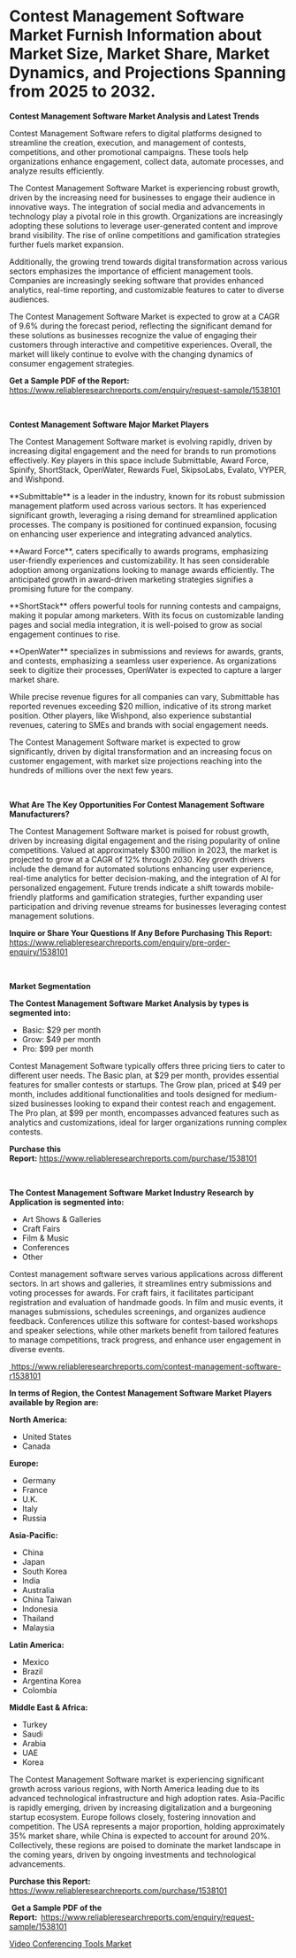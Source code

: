 <p><h1>Contest Management Software Market Furnish Information about Market Size, Market Share, Market Dynamics, and Projections Spanning from 2025 to 2032.</h1></p><p><strong>Contest Management Software Market Analysis and Latest Trends</strong></p>
<p><p>Contest Management Software refers to digital platforms designed to streamline the creation, execution, and management of contests, competitions, and other promotional campaigns. These tools help organizations enhance engagement, collect data, automate processes, and analyze results efficiently.</p><p>The Contest Management Software Market is experiencing robust growth, driven by the increasing need for businesses to engage their audience in innovative ways. The integration of social media and advancements in technology play a pivotal role in this growth. Organizations are increasingly adopting these solutions to leverage user-generated content and improve brand visibility. The rise of online competitions and gamification strategies further fuels market expansion.</p><p>Additionally, the growing trend towards digital transformation across various sectors emphasizes the importance of efficient management tools. Companies are increasingly seeking software that provides enhanced analytics, real-time reporting, and customizable features to cater to diverse audiences.</p><p>The Contest Management Software Market is expected to grow at a CAGR of 9.6% during the forecast period, reflecting the significant demand for these solutions as businesses recognize the value of engaging their customers through interactive and competitive experiences. Overall, the market will likely continue to evolve with the changing dynamics of consumer engagement strategies.</p></p>
<p><strong>Get a Sample PDF of the Report:&nbsp;</strong> <a href="https://www.reliableresearchreports.com/enquiry/request-sample/1538101?utm_campaign=3110&utm_medium=2&utm_source=Github&utm_content=ia&utm_term=10032025&utm_id=contest-management-software">https://www.reliableresearchreports.com/enquiry/request-sample/1538101</a></p>
<p>&nbsp;</p>
<p><strong>Contest Management Software Major Market Players</strong></p>
<p><p>The Contest Management Software market is evolving rapidly, driven by increasing digital engagement and the need for brands to run promotions effectively. Key players in this space include Submittable, Award Force, Spinify, ShortStack, OpenWater, Rewards Fuel, SkipsoLabs, Evalato, VYPER, and Wishpond.</p><p>**Submittable** is a leader in the industry, known for its robust submission management platform used across various sectors. It has experienced significant growth, leveraging a rising demand for streamlined application processes. The company is positioned for continued expansion, focusing on enhancing user experience and integrating advanced analytics.</p><p>**Award Force**, caters specifically to awards programs, emphasizing user-friendly experiences and customizability. It has seen considerable adoption among organizations looking to manage awards efficiently. The anticipated growth in award-driven marketing strategies signifies a promising future for the company.</p><p>**ShortStack** offers powerful tools for running contests and campaigns, making it popular among marketers. With its focus on customizable landing pages and social media integration, it is well-poised to grow as social engagement continues to rise.</p><p>**OpenWater** specializes in submissions and reviews for awards, grants, and contests, emphasizing a seamless user experience. As organizations seek to digitize their processes, OpenWater is expected to capture a larger market share.</p><p>While precise revenue figures for all companies can vary, Submittable has reported revenues exceeding $20 million, indicative of its strong market position. Other players, like Wishpond, also experience substantial revenues, catering to SMEs and brands with social engagement needs.</p><p>The Contest Management Software market is expected to grow significantly, driven by digital transformation and an increasing focus on customer engagement, with market size projections reaching into the hundreds of millions over the next few years.</p></p>
<p>&nbsp;</p>
<p><strong>What Are The Key Opportunities For Contest Management Software Manufacturers?</strong></p>
<p><p>The Contest Management Software market is poised for robust growth, driven by increasing digital engagement and the rising popularity of online competitions. Valued at approximately $300 million in 2023, the market is projected to grow at a CAGR of 12% through 2030. Key growth drivers include the demand for automated solutions enhancing user experience, real-time analytics for better decision-making, and the integration of AI for personalized engagement. Future trends indicate a shift towards mobile-friendly platforms and gamification strategies, further expanding user participation and driving revenue streams for businesses leveraging contest management solutions.</p></p>
<p><strong>Inquire or Share Your Questions If Any Before Purchasing This Report:</strong> <a href="https://www.reliableresearchreports.com/enquiry/pre-order-enquiry/1538101?utm_campaign=3110&utm_medium=2&utm_source=Github&utm_content=ia&utm_term=10032025&utm_id=contest-management-software">https://www.reliableresearchreports.com/enquiry/pre-order-enquiry/1538101</a></p>
<p>&nbsp;</p>
<p><strong>Market Segmentation</strong></p>
<p><strong>The Contest Management Software Market Analysis by types is segmented into:</strong></p>
<p><ul><li>Basic: $29 per month</li><li>Grow: $49 per month</li><li>Pro: $99 per month</li></ul></p>
<p><p>Contest Management Software typically offers three pricing tiers to cater to different user needs. The Basic plan, at $29 per month, provides essential features for smaller contests or startups. The Grow plan, priced at $49 per month, includes additional functionalities and tools designed for medium-sized businesses looking to expand their contest reach and engagement. The Pro plan, at $99 per month, encompasses advanced features such as analytics and customizations, ideal for larger organizations running complex contests.</p></p>
<p><strong>Purchase this Report:&nbsp;</strong><a href="https://www.reliableresearchreports.com/purchase/1538101?utm_campaign=3110&utm_medium=2&utm_source=Github&utm_content=ia&utm_term=10032025&utm_id=contest-management-software">https://www.reliableresearchreports.com/purchase/1538101</a></p>
<p>&nbsp;</p>
<p><strong>The Contest Management Software Market Industry Research by Application is segmented into:</strong></p>
<p><ul><li>Art Shows & Galleries</li><li>Craft Fairs</li><li>Film & Music</li><li>Conferences</li><li>Other</li></ul></p>
<p><p>Contest management software serves various applications across different sectors. In art shows and galleries, it streamlines entry submissions and voting processes for awards. For craft fairs, it facilitates participant registration and evaluation of handmade goods. In film and music events, it manages submissions, schedules screenings, and organizes audience feedback. Conferences utilize this software for contest-based workshops and speaker selections, while other markets benefit from tailored features to manage competitions, track progress, and enhance user engagement in diverse events.</p></p>
<p><a href="https://www.reliableresearchreports.com/contest-management-software-r1538101?utm_campaign=3110&utm_medium=2&utm_source=Github&utm_content=ia&utm_term=10032025&utm_id=contest-management-software">&nbsp;https://www.reliableresearchreports.com/contest-management-software-r1538101</a></p>
<p><strong>In terms of Region, the Contest Management Software Market Players available by Region are:</strong></p>
<p>
    <p> <strong> North America: </strong>
        <ul>
            <li>United States</li>
            <li>Canada</li>
        </ul>
        </p> 
    <p> <strong> Europe: </strong>
        <ul>
            <li>Germany</li>
            <li>France</li>
            <li>U.K.</li>
            <li>Italy</li>
            <li>Russia</li>
        </ul>
        </p> 
    <p> <strong> Asia-Pacific: </strong>
        <ul>
            <li>China</li>
            <li>Japan</li>
            <li>South Korea</li>
            <li>India</li>
            <li>Australia</li>
            <li>China Taiwan</li>
            <li>Indonesia</li>
            <li>Thailand</li>
            <li>Malaysia</li>
        </ul>
        </p> 
    <p> <strong> Latin America: </strong>
        <ul>
            <li>Mexico</li>
            <li>Brazil</li>
            <li>Argentina Korea</li>
            <li>Colombia</li>
        </ul>
        </p> 
    <p> <strong> Middle East & Africa: </strong>
        <ul>
            <li>Turkey</li>
            <li>Saudi</li>
            <li>Arabia</li>
            <li>UAE</li>
            <li>Korea</li>
        </ul>
    </p>
    </p>
<p><p>The Contest Management Software market is experiencing significant growth across various regions, with North America leading due to its advanced technological infrastructure and high adoption rates. Asia-Pacific is rapidly emerging, driven by increasing digitalization and a burgeoning startup ecosystem. Europe follows closely, fostering innovation and competition. The USA represents a major proportion, holding approximately 35% market share, while China is expected to account for around 20%. Collectively, these regions are poised to dominate the market landscape in the coming years, driven by ongoing investments and technological advancements.</p></p>
<p><strong>Purchase this Report: </strong><a href="https://www.reliableresearchreports.com/purchase/1538101?utm_campaign=3110&utm_medium=2&utm_source=Github&utm_content=ia&utm_term=10032025&utm_id=contest-management-software">https://www.reliableresearchreports.com/purchase/1538101</a></p>
<p>&nbsp;<strong>Get a Sample PDF of the Report:&nbsp;&nbsp;</strong><a href="https://www.reliableresearchreports.com/enquiry/request-sample/1538101?utm_campaign=3110&utm_medium=2&utm_source=Github&utm_content=ia&utm_term=10032025&utm_id=contest-management-software">https://www.reliableresearchreports.com/enquiry/request-sample/1538101</a></p>
<p><strong></strong></p>
<p><p><a href="https://github.com/doljanzwald/Market-Research-Report-List-1/blob/main/video-conferencing-tools-market.md?utm_campaign=3110&utm_medium=2&utm_source=Github&utm_content=ia&utm_term=10032025&utm_id=contest-management-software">Video Conferencing Tools Market</a></p></p>